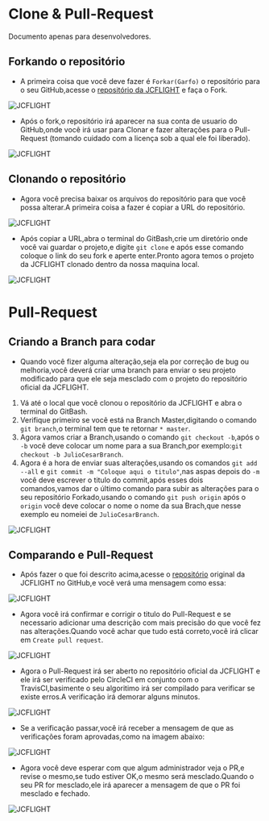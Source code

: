 # Clone & Pull-Request

Documento apenas para desenvolvedores.

## Forkando o repositório

- A primeira coisa que você deve fazer é `Forkar(Garfo)` o repositório para o seu GitHub,acesse o [repositório da JCFLIGHT](https://github.com/JCFLIGHT/JCFLIGHT) e faça o Fork.

![JCFLIGHT](Fork.png)

- Após o fork,o repositório irá aparecer na sua conta de usuario do GitHub,onde você irá usar para Clonar e fazer alterações para o Pull-Request (tomando cuidado com a licença sob a qual ele foi liberado).


![JCFLIGHT](Forked.png)

## Clonando o repositório

- Agora você precisa baixar os arquivos do repositório para que você possa alterar.A primeira coisa a fazer é copiar a URL do repositório.

![JCFLIGHT](Clone.png)

- Após copiar a URL,abra o terminal do GitBash,crie um diretório onde você vai guardar o projeto,e digite `git clone` e após esse comando coloque o link do seu fork e aperte enter.Pronto agora temos o projeto da JCFLIGHT clonado dentro da nossa maquina local.

![JCFLIGHT](Clonado.png)

# Pull-Request

## Criando a Branch para codar

- Quando você fizer alguma alteração,seja ela por correção de bug ou melhoria,você deverá criar uma branch para enviar o seu projeto modificado para que ele seja mesclado com o projeto do repositório oficial da JCFLIGHT.

1. Vá até o local que você clonou o repositório da JCFLIGHT e abra o terminal do GitBash.
2. Verifique primeiro se você está na Branch Master,digitando o comando `git branch`,o terminal tem que te retornar `* master`.
3. Agora vamos criar a Branch,usando o comando `git checkout -b`,após o `-b` você deve colocar um nome para a sua Branch,por exemplo:`git checkout -b JulioCesarBranch`.
4. Agora é a hora de enviar suas alterações,usando os comandos `git add --all` e `git commit -m "Coloque aqui o titulo"`,nas aspas depois do `-m` você deve escrever o titulo do commit,após esses dois comandos,vamos dar o último comando para subir as alterações para o seu repositório Forkado,usando o comando `git push origin` após o `origin` você deve colocar o nome o nome da sua Brach,que nesse exemplo eu nomeiei de `JulioCesarBranch`.

![JCFLIGHT](PullRequest.png)

## Comparando e Pull-Request

- Após fazer o que foi descrito acima,acesse o [repositório](https://github.com/JCFLIGHT/JCFLIGHT) original da JCFLIGHT no GitHub,e você verá uma mensagem como essa:

![JCFLIGHT](Compare&PR.png)

- Agora você irá confirmar e corrigir o titulo do Pull-Request e se necessario adicionar uma descrição com mais precisão do que você fez nas alterações.Quando você achar que tudo está correto,você irá clicar em `Create pull request`.

![JCFLIGHT](OpenPR.png)

- Agora o Pull-Request irá ser aberto no repositório oficial da JCFLIGHT e ele irá ser verificado pelo CircleCI em conjunto com o TravisCI,basimente o seu algoritimo irá ser compilado para verificar se existe erros.A verificação irá demorar alguns minutos.

![JCFLIGHT](CircleCIVerif.png)

- Se a verificação passar,você irá receber a mensagem de que as verificações foram aprovadas,como na imagem abaixo:

![JCFLIGHT](CircleCISuccess.png)

- Agora você deve esperar com que algum administrador veja o PR,e revise o mesmo,se tudo estiver OK,o mesmo será mesclado.Quando o seu PR for mesclado,ele irá aparecer a mensagem de que o PR foi mesclado e fechado.

![JCFLIGHT](Merge.png)